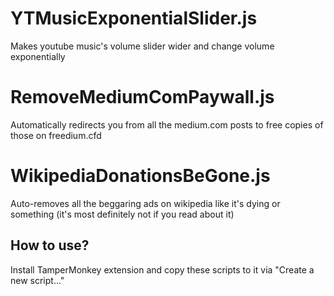 # YTMusicExponentialSlider.js 
Makes youtube music's volume slider wider and change volume exponentially

# RemoveMediumComPaywall.js
Automatically redirects you from all the medium.com posts to free copies of those on freedium.cfd

# WikipediaDonationsBeGone.js
Auto-removes all the beggaring ads on wikipedia like it's dying or something (it's most definitely not if you read about it)

## How to use?
Install TamperMonkey extension and copy these scripts to it via "Create a new script..."
